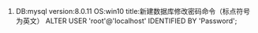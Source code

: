 1. DB:mysql version:8.0.11 OS:win10 title:新建数据库修改密码命令（标点符号为英文）
   ALTER USER 'root'@'localhost' IDENTIFIED BY 'Password';
